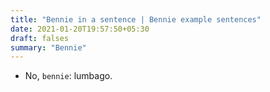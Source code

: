 ```yaml
---
title: "Bennie in a sentence | Bennie example sentences"
date: 2021-01-20T19:57:50+05:30
draft: falses
summary: "Bennie"
---
```

- No, `bennie`: lumbago.
                 
